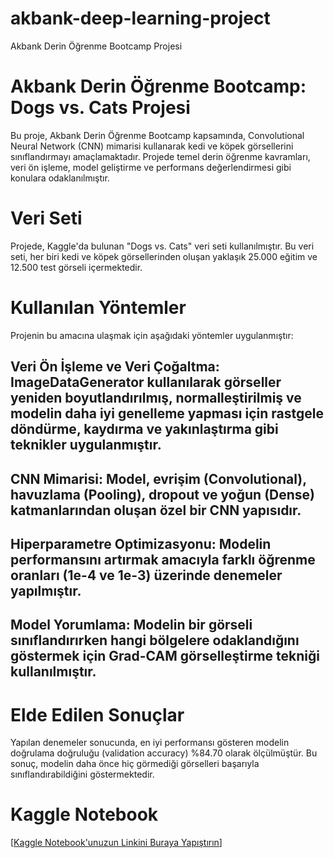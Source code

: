 # akbank-deep-learning-project
Akbank Derin Öğrenme Bootcamp Projesi

# Akbank Derin Öğrenme Bootcamp: Dogs vs. Cats Projesi
Bu proje, Akbank Derin Öğrenme Bootcamp kapsamında, Convolutional Neural Network (CNN) mimarisi kullanarak kedi ve köpek görsellerini sınıflandırmayı amaçlamaktadır. Projede temel derin öğrenme kavramları, veri ön işleme, model geliştirme ve performans değerlendirmesi gibi konulara odaklanılmıştır.

# Veri Seti
Projede, Kaggle'da bulunan "Dogs vs. Cats" veri seti kullanılmıştır. Bu veri seti, her biri kedi ve köpek görsellerinden oluşan yaklaşık 25.000 eğitim ve 12.500 test görseli içermektedir.

# Kullanılan Yöntemler
Projenin bu amacına ulaşmak için aşağıdaki yöntemler uygulanmıştır:

## Veri Ön İşleme ve Veri Çoğaltma: ImageDataGenerator kullanılarak görseller yeniden boyutlandırılmış, normalleştirilmiş ve modelin daha iyi genelleme yapması için rastgele döndürme, kaydırma ve yakınlaştırma gibi teknikler uygulanmıştır.

## CNN Mimarisi: Model, evrişim (Convolutional), havuzlama (Pooling), dropout ve yoğun (Dense) katmanlarından oluşan özel bir CNN yapısıdır.

## Hiperparametre Optimizasyonu: Modelin performansını artırmak amacıyla farklı öğrenme oranları (1e-4 ve 1e-3) üzerinde denemeler yapılmıştır.

## Model Yorumlama: Modelin bir görseli sınıflandırırken hangi bölgelere odaklandığını göstermek için Grad-CAM görselleştirme tekniği kullanılmıştır.

# Elde Edilen Sonuçlar
Yapılan denemeler sonucunda, en iyi performansı gösteren modelin doğrulama doğruluğu (validation accuracy) %84.70 olarak ölçülmüştür. Bu sonuç, modelin daha önce hiç görmediği görselleri başarıyla sınıflandırabildiğini göstermektedir.

# Kaggle Notebook
[[Kaggle Notebook'unuzun Linkini Buraya Yapıştırın](https://www.kaggle.com/code/yavasevval/dogs-vs-cats-proje-26-09-25)]


